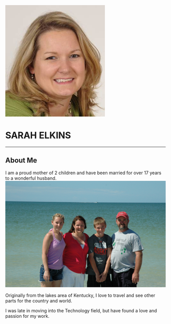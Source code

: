 ![Sarah Elkins](./images/HeadShot.jpg)  
# SARAH ELKINS
---
## About Me
I am a proud mother of 2 children and have been married for over 17 years to a wonderful husband.  
![My Family](./images/Family.jpg)  

Originally from the lakes area of Kentucky, I love to travel and see other parts for the country and world.  

I was late in moving into the Technology field, but have found a love and passion for my work.  
